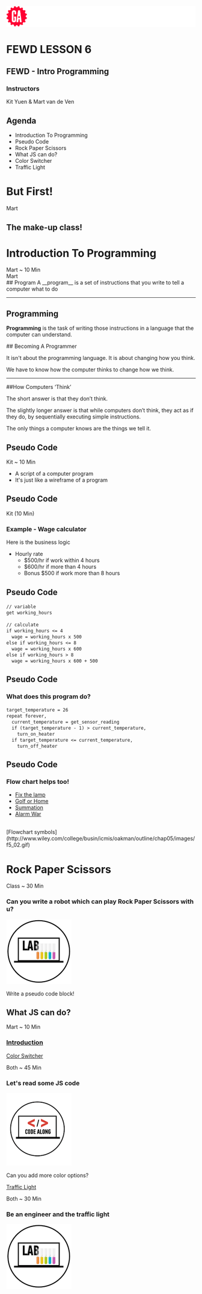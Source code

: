 ![General Assembly](../assets/images/ga.png)
# FEWD LESSON 6

## FEWD - Intro Programming

### Instructors
Kit Yuen & Mart van de Ven



## Agenda
<aside class="notes"></aside>

* Introduction To Programming
* Pseudo Code
* Rock Paper Scissors
* What JS can do?
* Color Switcher  
* Traffic Light



# But First! 
<aside class="notes">Mart</aside>

## The make-up class!



# Introduction To Programming
<aside class="notes">Mart ~ 10 Min</aside>



<aside class="notes">Mart</aside>
## Program
A __program__ is a set of instructions that you write to tell a computer what to do

---

## Programming

__Programming__ is the task of writing those instructions in a language that the computer can understand.



<aside class="notes"></aside>
## Becoming A Programmer

It isn't about the programming language. It is about changing how you think.

We have to know how the computer thinks to change how we think.

---

##How Computers ‘Think’

The short answer is that they don’t think.

The slightly longer answer is that while computers don’t think, they act as if they do, by sequentially executing simple instructions.

The only things a computer knows are the things we tell it.



## Pseudo Code
<aside class="notes">Kit ~ 10 Min</aside>

* A script of a computer program
* It's just like a wireframe of a program



## Pseudo Code
<aside class="notes">Kit (10 Min)</aside>

### Example - Wage calculator

Here is the business logic

* Hourly rate
  * $500/hr if work within 4 hours
  * $600/hr if more than 4 hours
  * Bonus $500 if work more than 8 hours



## Pseudo Code
<aside class="notes"></aside>

```
// variable
get working_hours

// calculate
if working_hours <= 4
  wage = working_hours x 500
else if working_hours <= 8
  wage = working_hours x 600
else if working_hours > 8
  wage = working_hours x 600 + 500
```



## Pseudo Code
<aside class="notes"></aside>

### What does this program do?

```
target_temperature = 26
repeat forever,
  current_temperature = get_sensor_reading
  if (target_temperature - 1) > current_temperature,
    turn_on_heater
  if target_temperature <= current_temperature,
    turn_off_heater
```



## Pseudo Code
<aside class="notes"></aside>

### Flow chart helps too!

* [Fix the lamp](http://ils.indiana.edu/faculty/smilojev/teaching/s515spring2012/2012springprojects/session11/img/flowchart1.jpg)
* [Golf or Home](http://www.pacestar.com/images/sampfc.gif)
* [Summation](http://perl-blog.berghold.net/wp-content/uploads/2013/05/flowchart1.jpg)
* [Alarm War](http://www.edrawsoft.com/images/examples/Process-Flowchart.png)

<br>
[Flowchart symbols](http://www.wiley.com/college/busin/icmis/oakman/outline/chap05/images/f5_02.gif)



# Rock Paper Scissors
<aside class="notes">Class ~ 30 Min</aside>

### Can you write a robot which can play Rock Paper Scissors with u?

![GeneralAssemb.ly](../assets/images/icons/exercise_icon_md.png)

Write a pseudo code block!



## What JS can do?
<aside class="notes">Mart ~ 10 Min</aside>

### [Introduction](https://generalassemb.ly/online/videos/what-can-you-do-with-javascript)



[Color Switcher](http://codepen.io/nevan/pen/kBItz)
<aside class="notes">Both ~ 45 Min</aside>

### Let's read some JS code

![GeneralAssemb.ly](../assets/images/icons/code_along.png)

Can you add more color options?



[Traffic Light](http://codepen.io/nevan/pen/shtLA)
<aside class="notes">Both ~ 30 Min</aside>

### Be an engineer and the traffic light

![GeneralAssemb.ly](../assets/images/icons/exercise_icon_md.png)